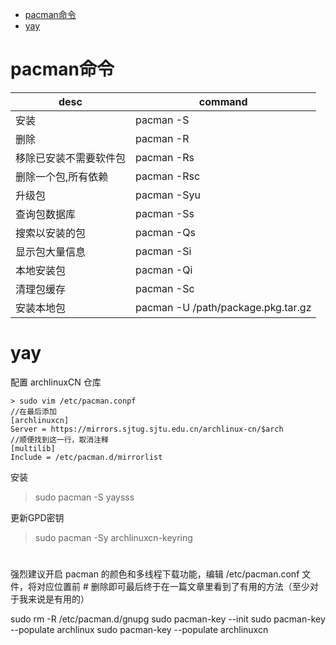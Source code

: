<!-- TOC -->

- [pacman命令](#pacman%E5%91%BD%E4%BB%A4)
- [yay](#yay)

<!-- /TOC -->

# pacman命令
| desc                   | command                            |
| ---------------------- | ---------------------------------- |
| 安装                   | pacman -S                          |
| 删除                   | pacman -R                          |
| 移除已安装不需要软件包 | pacman -Rs                         |
| 删除一个包,所有依赖    | pacman -Rsc                        |
| 升级包                 | pacman -Syu                        |
| 查询包数据库           | pacman -Ss                         |
| 搜索以安装的包         | pacman -Qs                         |
| 显示包大量信息         | pacman -Si                         |
| 本地安装包             | pacman -Qi                         |
| 清理包缓存             | pacman -Sc                         |
| 安装本地包             | pacman -U /path/package.pkg.tar.gz |

# yay
配置  archlinuxCN 仓库
```
> sudo vim /etc/pacman.conpf
//在最后添加
[archlinuxcn]
Server = https://mirrors.sjtug.sjtu.edu.cn/archlinux-cn/$arch
//顺便找到这一行，取消注释
[multilib]
Include = /etc/pacman.d/mirrorlist
```

安装
> sudo pacman -S yaysss

更新GPD密钥
> sudo pacman -Sy archlinuxcn-keyring

#
强烈建议开启 pacman 的颜色和多线程下载功能，编辑 /etc/pacman.conf 文件，将对应位置前 # 删除即可最后终于在一篇文章里看到了有用的方法（至少对于我来说是有用的）

sudo rm -R /etc/pacman.d/gnupg
sudo pacman-key --init
sudo pacman-key --populate archlinux
sudo pacman-key --populate archlinuxcn